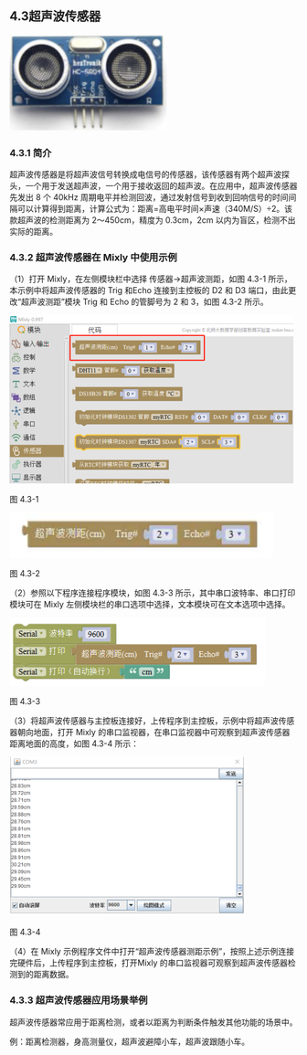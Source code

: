 ## 4.3超声波传感器

![](/assets/硬件1213296.png)

<extoc></extoc>




### 4.3.1 简介

超声波传感器是将超声波信号转换成电信号的传感器，该传感器有两个超声波探头，一个用于发送超声波，一个用于接收返回的超声波。在应用中，超声波传感器先发出 8 个 40kHz 周期电平并检测回波，通过发射信号到收到回响信号的时间间隔可以计算得到距离，计算公式为：距离=高电平时间×声速（340M/S）÷2。该款超声波的检测距离为 2～450cm，精度为 0.3cm，2cm 以内为盲区，检测不出实际的距离。

### 4.3.2 超声波传感器在 Mixly 中使用示例

（1）打开 Mixly，在左侧模块栏中选择 传感器→超声波测距，如图 4.3-1 所示，本示例中将超声波传感器的 Trig 和Echo 连接到主控板的 D2 和 D3 端口，由此更改“超声波测距”模块 Trig 和 Echo 的管脚号为 2 和 3，如图 4.3-2 所示。

![](/assets/硬件1213676.png)

图 4.3-1

![](/assets/硬件1213686.png)

图 4.3-2

（2）参照以下程序连接程序模块，如图 4.3-3 所示，其中串口波特率、串口打印模块可在 Mixly 左侧模块栏的串口选项中选择，文本模块可在文本选项中选择。

![](/assets/硬件1213776.png)

图 4.3-3

（3）将超声波传感器与主控板连接好，上传程序到主控板，示例中将超声波传感器朝向地面，打开 Mixly 的串口监视器，在串口监视器中可观察到超声波传感器距离地面的高度，如图 4.3-4 所示：

![](/assets/硬件1213882.png)

图 4.3-4

（4）在 Mixly 示例程序文件中打开“超声波传感器测距示例”，按照上述示例连接完硬件后，上传程序到主控板，打开Mixly 的串口监视器可观察到超声波传感器检测到的距离数据。

### 4.3.3 超声波传感器应用场景举例

超声波传感器常应用于距离检测，或者以距离为判断条件触发其他功能的场景中。

例：距离检测器，身高测量仪，超声波避障小车，超声波跟随小车。


